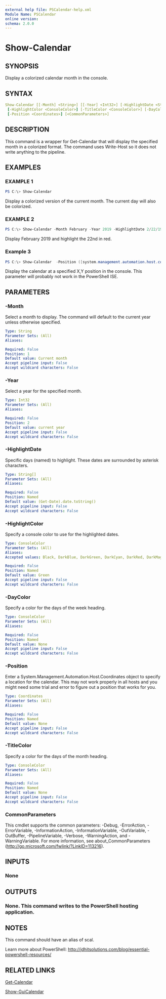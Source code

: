 ```yaml
---
external help file: PSCalendar-help.xml
Module Name: PSCalendar
online version:
schema: 2.0.0
---
```


# Show-Calendar

## SYNOPSIS

Display a colorized calendar month in the console.

## SYNTAX

```yaml
Show-Calendar [[-Month] <String>] [[-Year] <Int32>] [-HighlightDate <String[]>]
 [-HighlightColor <ConsoleColor>] [-TitleColor <ConsoleColor>] [-DayColor <ConsoleColor>]
 [-Position <Coordinates>] [<CommonParameters>]
```

## DESCRIPTION

This command is a wrapper for Get-Calendar that will display the specified month in a colorized format. The command uses Write-Host so it does not write anything to the pipeline.

## EXAMPLES

### EXAMPLE 1

```powershell
PS C:\> Show-Calendar
```

Display a colorized version of the current month. The current day will also be colorized.

### EXAMPLE 2

```powershell
PS C:\> Show-Calendar -Month February -Year 2019 -HighlightDate 2/22/19 -HighlightColor red
```

Display February 2019 and highlight the 22nd in red.

### Example 3

```powershell
PS C:\> Show-Calendar  -Position ([system.management.automation.host.coordinates]::new(75,1))
```

Display the calendar at a specified X,Y position in the console. This parameter will probably not work in the PowerShell ISE.

## PARAMETERS

### -Month

Select a month to display. The command will default to the current year unless otherwise specified.

```yaml
Type: String
Parameter Sets: (All)
Aliases:

Required: False
Position: 1
Default value: Current month
Accept pipeline input: False
Accept wildcard characters: False
```

### -Year

Select a year for the specified month.

```yaml
Type: Int32
Parameter Sets: (All)
Aliases:

Required: False
Position: 2
Default value: current year
Accept pipeline input: False
Accept wildcard characters: False
```

### -HighlightDate

Specific days (named) to highlight. These dates are surrounded by asterisk characters.

```yaml
Type: String[]
Parameter Sets: (All)
Aliases:

Required: False
Position: Named
Default value: (Get-Date).date.toString()
Accept pipeline input: False
Accept wildcard characters: False
```

### -HighlightColor

Specify a console color to use for the highlighted dates.

```yaml
Type: ConsoleColor
Parameter Sets: (All)
Aliases:
Accepted values: Black, DarkBlue, DarkGreen, DarkCyan, DarkRed, DarkMagenta, DarkYellow, Gray, DarkGray, Blue, Green, Cyan, Red, Magenta, Yellow, White

Required: False
Position: Named
Default value: Green
Accept pipeline input: False
Accept wildcard characters: False
```

### -DayColor

Specify a color for the days of the week heading.

```yaml
Type: ConsoleColor
Parameter Sets: (All)
Aliases:

Required: False
Position: Named
Default value: None
Accept pipeline input: False
Accept wildcard characters: False
```

### -Position

Enter a System.Management.Automation.Host.Coordinates object to specify a location for the calendar. This may not work properly in all hosts and you might need some trial and error to figure out a position that works for you.

```yaml
Type: Coordinates
Parameter Sets: (All)
Aliases:

Required: False
Position: Named
Default value: None
Accept pipeline input: False
Accept wildcard characters: False
```

### -TitleColor

Specify a color for the days of the month heading.

```yaml
Type: ConsoleColor
Parameter Sets: (All)
Aliases:

Required: False
Position: Named
Default value: None
Accept pipeline input: False
Accept wildcard characters: False
```

### CommonParameters

This cmdlet supports the common parameters: -Debug, -ErrorAction, -ErrorVariable, -InformationAction, -InformationVariable, -OutVariable, -OutBuffer, -PipelineVariable, -Verbose, -WarningAction, and -WarningVariable. For more information, see about_CommonParameters (http://go.microsoft.com/fwlink/?LinkID=113216).

## INPUTS

### None

## OUTPUTS

### None. This command writes to the PowerShell hosting application.

## NOTES

This command should have an alias of scal.

Learn more about PowerShell: http://jdhitsolutions.com/blog/essential-powershell-resources/

## RELATED LINKS

[Get-Calendar]()

[Show-GuiCalendar]()
